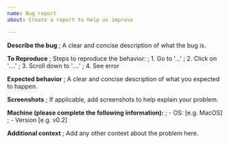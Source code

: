 ```yaml
---
name: Bug report
about: Create a report to help us improve

---
```


**Describe the bug**
; A clear and concise description of what the bug is.

**To Reproduce**
; Steps to reproduce the behavior:
; 1. Go to '...'
; 2. Click on '....'
; 3. Scroll down to '....'
; 4. See error

**Expected behavior**
; A clear and concise description of what you expected to happen.

**Screenshots**
; If applicable, add screenshots to help explain your problem.

**Machine (please complete the following information):**
;  - OS: [e.g. MacOS]
;  - Version [e.g. v0.2]

**Additional context**
; Add any other context about the problem here.
